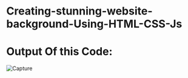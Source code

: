 # Creating-stunning-website-background-Using-HTML-CSS-Js
# Output Of this Code:
![Capture](https://github.com/M-B-I/Creating-stunning-website-background-Using-HTML-CSS-Js/assets/91153075/3cbca1d0-f7a4-4c6b-9a4c-8aa32e7ac743)
